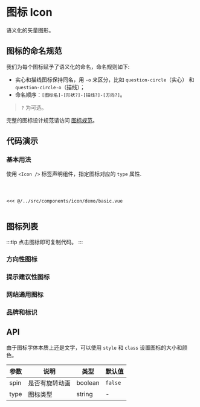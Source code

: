 # 图标 Icon
语义化的矢量图形。

## 图标的命名规范
我们为每个图标赋予了语义化的命名，命名规则如下:
- 实心和描线图标保持同名，用 `-o` 来区分，比如 `question-circle`（实心） 和 `question-circle-o`（描线）；
- 命名顺序：`[图标名]-[形状?]-[描线?]-[方向?]`。

> `?` 为可选。

完整的图标设计规范请访问 [图标规范](https://2x.ant.design/docs/spec/icon-cn)。

## 代码演示

### 基本用法
使用 `<Icon />` 标签声明组件，指定图标对应的 `type` 属性.

<Code>
<Basic></Basic>
<Wrapper slot="code">
<<< @/../src/components/icon/demo/basic.vue
</Wrapper>
</Code>

## 图标列表
:::tip
点击图标即可复制代码。
:::

### 方向性图标
<IconSet category="direction"></IconSet>

### 提示建议性图标
<IconSet category="suggestion"></IconSet>

### 网站通用图标
<IconSet category="other"></IconSet>

### 品牌和标识
<IconSet category="logo"></IconSet>


## API
由于图标字体本质上还是文字，可以使用 `style` 和 `class` 设置图标的大小和颜色。

| 参数 | 说明 | 类型 | 默认值 |
| --- | --- | --- | --- |
| spin | 是否有旋转动画 | boolean | `false` |
| type | 图标类型 | string | - |

<script>
import Basic from '~comps/icon/demo/basic';
import IconSet from '~comps/icon/demo/iconSet';

export default {
    components: {
        Basic,
        IconSet,
    },
}
</script>
